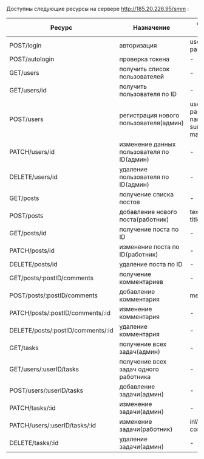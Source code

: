 Доступны следующие ресурсы на сервере http://185.20.226.95/smm :

| Ресурс                            | Назначение                                 | Обязательные значения                                                           |
| --------------------------------- | ------------------------------------------ | ------------------------------------------------------------------------------- |
| POST/login                        | авторизация                                | username(String), password(String)                                              |
| POST/autologin                    | проверка токена                            | -                                                                               |
| GET/users                         | получить список пользователей              | -                                                                               |
| GET/users/id                      | получить пользователя по ID                | -                                                                               |
| POST/users                        | регистрация нового пользователя(админ)     | username(String), password(String), name(String), surname(String), mail(String) |
| PATCH/users/id                    | изменение данных пользователя по ID(админ) | -                                                                               |
| DELETE/users/id                   | удаление пользователя по ID(админ)         | -                                                                               |
| GET/posts                         | получение списка постов                    | -                                                                               |
| POST/posts                        | добавление нового поста(работник)          | text(String), title(String)                                                     |
| GET/posts/id                      | получение поста по ID                      | -                                                                               |
| PATCH/posts/id                    | изменение поста по ID(работник)            | -                                                                               |
| DELETE/posts/id                   | удаление поста по ID                       | -                                                                               |
| GET/posts/:postID/comments        | получение комментариев                     | -                                                                               |
| POST/posts/:postID/comments       | добавление комментария                     | message(String)                                                                 |
| PATCH/posts/:postID/comments/:id  | изменение комментария                      | -                                                                               |
| DELETE/posts/:postID/comments/:id | удаление комментария                       | -                                                                               |
| GET/tasks                         | получение всех задач(админ)                | -                                                                               |
| GET/users/:userID/tasks           | получение всех задач одного работника      | -                                                                               |
| POST/users/:userID/tasks          | добавление задачи(админ)                   | -                                                                               |
| PATCH/tasks/:id                   | изменение задачи(админ)                    | -                                                                               |
| PATCH/users/:userID/tasks/:id     | изменение задачи(работник)                 | inWOrk(Boolean), completed(Boolean)                                             |
| DELETE/tasks/:id                  | удаление задачи(админ)                     | -                                                                               |
